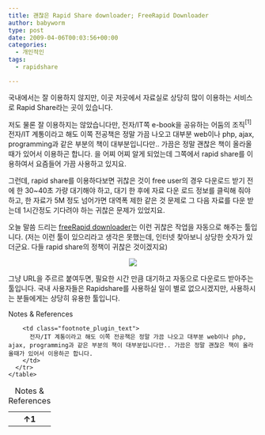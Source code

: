 ```yaml
---
title: 괜찮은 Rapid Share downloader; FreeRapid Downloader
author: babyworm
type: post
date: 2009-04-06T00:03:56+00:00
categories:
  - 개인적인
tags:
  - rapidshare

---
```

국내에서는 잘 이용하지 않지만, 이곳 저곳에서 자료실로 상당히 많이 이용하는 서비스로 Rapid Share라는 곳이 있습니다. 

저도 물론 잘 이용하지는 않았습니다만, 전자/IT쪽 e-book을 공유하는 어둠의 조직<span class="footnote_referrer"><a role="button" tabindex="0" onclick="footnote_moveToReference_1469_366('footnote_plugin_reference_1469_366_1');" onkeypress="footnote_moveToReference_1469_366('footnote_plugin_reference_1469_366_1');" ><sup id="footnote_plugin_tooltip_1469_366_1" class="footnote_plugin_tooltip_text">[1]</sup></a><span id="footnote_plugin_tooltip_text_1469_366_1" class="footnote_tooltip">전자/IT 계통이라고 해도 이쪽 전공책은 정말 가끔 나오고 대부분 web이나 php, ajax, programming과 같은 부분의 책이 대부분입니다만.. 가끔은 정말 괜찮은 책이 올라올때가 있어서 이용하곤 합니다. </span></span>을 어찌 어찌 알게 되었는데 그쪽에서 rapid share를 이용하여서 요즘들어 가끔 사용하고 있지요.

그런데, rapid share를 이용하다보면 귀찮은 것이 free user의 경우 다운로드 받기 전에 한 30~40초 가량 대기해야 하고, 대기 한 후에 자료 다운 로드 정보를 클릭해 줘야 하고, 한 자료가 5M 정도 넘어가면 대역폭 제한 같은 것 문제로 그 다음 자료를 다운 받는데 1시간정도 기다려야 하는 귀찮은 문제가 있었지요.

오늘 말씀 드리는 <a href="http://wordrider.net/freerapid/" target="_blank">freeRapid downloader</a>는 이런 귀찮은 작업을 자동으로 해주는 툴입니다. (저는 이런 툴이 있으리라고 생각은 못했는데, 인터넷 찾아보니 상당한 숫자가 있더군요. 다들 rapid share의 정책이 귀찮은 것이겠지요)

<div class="imageblock center" style="text-align: center; clear: both;">
    <a href="http://wordrider.net/freerapid" target="_blank"><img decoding="async" src="https://i0.wp.com/wordrider.net/freerapid/shots/main.png?w=600" border="0" data-recalc-dims="1" /></a>
</div>

그냥 URL을 주르르 붙여두면, 필요한 시간 만큼 대기하고 자동으로 다운로드 받아주는 툴입니다. 국내 사용자들은 Rapidshare를 사용하실 일이 별로 없으시겠지만, 사용하시는 분들에게는 상당히 유용한 툴입니다.
<div class="speaker-mute footnotes_reference_container">
  <div class="footnote_container_prepare">
    <p>
      <span role="button" tabindex="0" class="footnote_reference_container_label pointer" onclick="footnote_expand_collapse_reference_container_1469_366();">Notes & References</span><span role="button" tabindex="0" class="footnote_reference_container_collapse_button" style="display: none;" onclick="footnote_expand_collapse_reference_container_1469_366();">[<a id="footnote_reference_container_collapse_button_1469_366">+</a>]</span>
    </p>
  </div>
  
  <div id="footnote_references_container_1469_366" style="">
    <table class="footnotes_table footnote-reference-container">
      <caption class="accessibility">Notes & References</caption> <tr class="footnotes_plugin_reference_row">
        <th scope="row" class="footnote_plugin_index_combi pointer"  onclick="footnote_moveToAnchor_1469_366('footnote_plugin_tooltip_1469_366_1');">
          <a id="footnote_plugin_reference_1469_366_1" class="footnote_backlink"><span class="footnote_index_arrow">&#8593;</span>1</a>
        </th>
        
        <td class="footnote_plugin_text">
          전자/IT 계통이라고 해도 이쪽 전공책은 정말 가끔 나오고 대부분 web이나 php, ajax, programming과 같은 부분의 책이 대부분입니다만.. 가끔은 정말 괜찮은 책이 올라올때가 있어서 이용하곤 합니다.
        </td>
      </tr>
    </table>
  </div>
</div>

